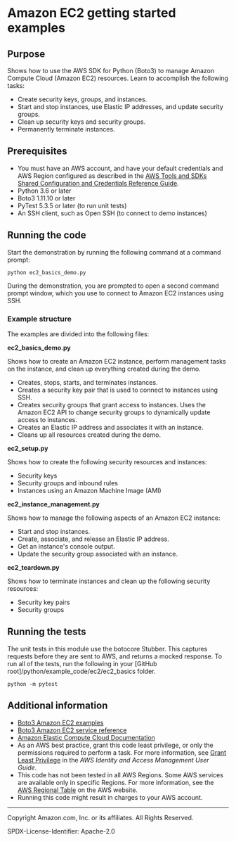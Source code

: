 # Amazon EC2 getting started examples

## Purpose

Shows how to use the AWS SDK for Python (Boto3) to manage Amazon Compute Cloud 
(Amazon EC2) resources. Learn to accomplish the following tasks:

* Create security keys, groups, and instances.
* Start and stop instances, use Elastic IP addresses, and update security 
groups.
* Clean up security keys and security groups.
* Permanently terminate instances. 

## Prerequisites

- You must have an AWS account, and have your default credentials and AWS Region
  configured as described in the [AWS Tools and SDKs Shared Configuration and
  Credentials Reference Guide](https://docs.aws.amazon.com/credref/latest/refdocs/creds-config-files.html).
- Python 3.6 or later
- Boto3 1.11.10 or later
- PyTest 5.3.5 or later (to run unit tests)
- An SSH client, such as Open SSH (to connect to demo instances)

## Running the code

Start the demonstration by running the following command at a command prompt:

```
python ec2_basics_demo.py
```  

During the demonstration, you are prompted to open a second command prompt
window, which you use to connect to Amazon EC2 instances using SSH.

### Example structure

The examples are divided into the following files:

**ec2_basics_demo.py**

Shows how to create an Amazon EC2 instance, perform management tasks on the instance, 
and clean up everything created during the demo.

* Creates, stops, starts, and terminates instances.
* Creates a security key pair that is used to connect to instances using SSH.
* Creates security groups that grant access to instances. Uses the Amazon EC2 API to 
  change security groups to dynamically update access to instances.
* Creates an Elastic IP address and associates it with an instance.
* Cleans up all resources created during the demo.

**ec2_setup.py**

Shows how to create the following security resources and instances:

* Security keys
* Security groups and inbound rules
* Instances using an Amazon Machine Image (AMI)

**ec2_instance_management.py**

Shows how to manage the following aspects of an Amazon EC2 instance:

* Start and stop instances.
* Create, associate, and release an Elastic IP address.
* Get an instance's console output.
* Update the security group associated with an instance.

**ec2_teardown.py**

Shows how to terminate instances and clean up the following security resources:

* Security key pairs
* Security groups

## Running the tests

The unit tests in this module use the botocore Stubber. This captures requests before 
they are sent to AWS, and returns a mocked response. To run all of the tests, 
run the following in your [GitHub root]/python/example_code/ec2/ec2_basics 
folder.

```    
python -m pytest
```

## Additional information

- [Boto3 Amazon EC2 examples](https://boto3.amazonaws.com/v1/documentation/api/latest/guide/ec2-examples.html)
- [Boto3 Amazon EC2 service reference](https://boto3.amazonaws.com/v1/documentation/api/latest/reference/services/ec2.html)
- [Amazon Elastic Compute Cloud Documentation](https://docs.aws.amazon.com/ec2/index.html)
- As an AWS best practice, grant this code least privilege, or only the 
  permissions required to perform a task. For more information, see 
  [Grant Least Privilege](https://docs.aws.amazon.com/IAM/latest/UserGuide/best-practices.html#grant-least-privilege) 
  in the *AWS Identity and Access Management 
  User Guide*.
- This code has not been tested in all AWS Regions. Some AWS services are 
  available only in specific Regions. For more information, see the 
  [AWS Regional Table](https://aws.amazon.com/about-aws/global-infrastructure/regional-product-services/)
  on the AWS website.
- Running this code might result in charges to your AWS account.

---
Copyright Amazon.com, Inc. or its affiliates. All Rights Reserved.

SPDX-License-Identifier: Apache-2.0
